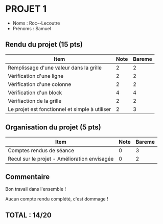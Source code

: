 # PROJET 1
- Noms : Roc--Lecoutre
- Prénoms : Samuel

## Rendu du projet (15 pts)
|Item|Note|Bareme|
|-|-|-|
|Remplissage d'une valeur dans la grille|2|2|
|Vérification d'une ligne|2|2|
|Vérification d'une colonne|2|2|
|Vérification d'un block|4|4|
|Vérifiaction de la grille|2|2|
|Le projet est fonctionnel et simple à utiliser|2|3|
## Organisation du projet (5 pts)
|Item|Note|Bareme|
|-|-|-|
|Comptes rendus de séance|0|3|
|Recul sur le projet - Amélioration envisagée|0|2|

## Commentaire
Bon travail dans l'ensemble !

Aucun compte rendu complété, c'est dommage !
## TOTAL : 14/20